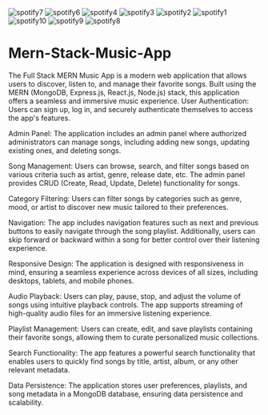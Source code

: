 ![spotify7](https://github.com/Mathew-Tomy/Mern-Stack-Music-App/assets/159645212/8afe50a2-82ae-4ab3-8cda-f7b45de39671)
![spotify6](https://github.com/Mathew-Tomy/Mern-Stack-Music-App/assets/159645212/9ef27591-d4a9-4232-931f-0c56f4bcb5f8)
![spotify4](https://github.com/Mathew-Tomy/Mern-Stack-Music-App/assets/159645212/cf4b9f25-e775-49d5-90f4-4a0f18e094f4)
![spotify3](https://github.com/Mathew-Tomy/Mern-Stack-Music-App/assets/159645212/3c67ad9c-9c73-474b-8437-92a4c36be4df)
![spotify2](https://github.com/Mathew-Tomy/Mern-Stack-Music-App/assets/159645212/a4faa481-686f-46fa-af11-a3fe4c42837c)
![spotify1](https://github.com/Mathew-Tomy/Mern-Stack-Music-App/assets/159645212/a7cc35bd-39b2-4ecb-a265-6e8b5916c7a5)
![spotify10](https://github.com/Mathew-Tomy/Mern-Stack-Music-App/assets/159645212/139445d0-0669-463c-97cc-5a5936f31880)
![spotify9](https://github.com/Mathew-Tomy/Mern-Stack-Music-App/assets/159645212/6daa80ad-1c71-4943-ab82-6110e89f3293)
![spotify8](https://github.com/Mathew-Tomy/Mern-Stack-Music-App/assets/159645212/011e3a90-fc09-4b51-bd51-5117fab3ae00)
# Mern-Stack-Music-App
The Full Stack MERN Music App is a modern web application that allows users to discover, listen to, and manage their favorite songs. Built using the MERN (MongoDB, Express.js, React.js, Node.js) stack, this application offers a seamless and immersive music experience.
User Authentication: Users can sign up, log in, and securely authenticate themselves to access the app's features.

Admin Panel: The application includes an admin panel where authorized administrators can manage songs, including adding new songs, updating existing ones, and deleting songs.

Song Management: Users can browse, search, and filter songs based on various criteria such as artist, genre, release date, etc. The admin panel provides CRUD (Create, Read, Update, Delete) functionality for songs.

Category Filtering: Users can filter songs by categories such as genre, mood, or artist to discover new music tailored to their preferences.

Navigation: The app includes navigation features such as next and previous buttons to easily navigate through the song playlist. Additionally, users can skip forward or backward within a song for better control over their listening experience.

Responsive Design: The application is designed with responsiveness in mind, ensuring a seamless experience across devices of all sizes, including desktops, tablets, and mobile phones.

Audio Playback: Users can play, pause, stop, and adjust the volume of songs using intuitive playback controls. The app supports streaming of high-quality audio files for an immersive listening experience.

Playlist Management: Users can create, edit, and save playlists containing their favorite songs, allowing them to curate personalized music collections.

Search Functionality: The app features a powerful search functionality that enables users to quickly find songs by title, artist, album, or any other relevant metadata.

Data Persistence: The application stores user preferences, playlists, and song metadata in a MongoDB database, ensuring data persistence and scalability.
